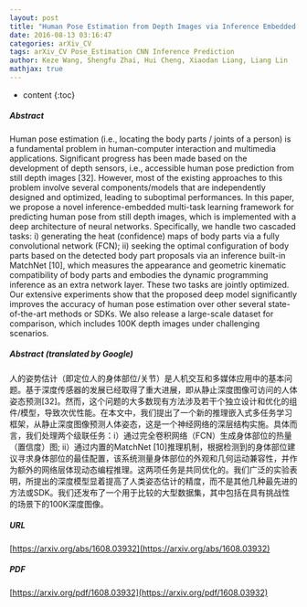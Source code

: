```yaml
---
layout: post
title: "Human Pose Estimation from Depth Images via Inference Embedded Multi-task Learning"
date: 2016-08-13 03:16:47
categories: arXiv_CV
tags: arXiv_CV Pose_Estimation CNN Inference Prediction
author: Keze Wang, Shengfu Zhai, Hui Cheng, Xiaodan Liang, Liang Lin
mathjax: true
---
```


* content
{:toc}

##### Abstract
Human pose estimation (i.e., locating the body parts / joints of a person) is a fundamental problem in human-computer interaction and multimedia applications. Significant progress has been made based on the development of depth sensors, i.e., accessible human pose prediction from still depth images [32]. However, most of the existing approaches to this problem involve several components/models that are independently designed and optimized, leading to suboptimal performances. In this paper, we propose a novel inference-embedded multi-task learning framework for predicting human pose from still depth images, which is implemented with a deep architecture of neural networks. Specifically, we handle two cascaded tasks: i) generating the heat (confidence) maps of body parts via a fully convolutional network (FCN); ii) seeking the optimal configuration of body parts based on the detected body part proposals via an inference built-in MatchNet [10], which measures the appearance and geometric kinematic compatibility of body parts and embodies the dynamic programming inference as an extra network layer. These two tasks are jointly optimized. Our extensive experiments show that the proposed deep model significantly improves the accuracy of human pose estimation over other several state-of-the-art methods or SDKs. We also release a large-scale dataset for comparison, which includes 100K depth images under challenging scenarios.

##### Abstract (translated by Google)
人的姿势估计（即定位人的身体部位/关节）是人机交互和多媒体应用中的基本问题。基于深度传感器的发展已经取得了重大进展，即从静止深度图像可访问的人体姿态预测[32]。然而，这个问题的大多数现有方法涉及若干个独立设计和优化的组件/模型，导致次优性能。在本文中，我们提出了一个新的推理嵌入式多任务学习框架，从静止深度图像预测人体姿态，这是一个神经网络的深层结构实施。具体而言，我们处理两个级联任务：i）通过完全卷积网络（FCN）生成身体部位的热量（置信度）图; ii）通过内置的MatchNet [10]推理机制，根据检测到的身体部位建议寻求身体部位的最佳配置，该系统测量身体部位的外观和几何运动兼容性，并作为额外的网络层体现动态编程推理。这两项任务是共同优化的。我们广泛的实验表明，所提出的深度模型显着提高了人类姿态估计的精度，而不是其他几种最先进的方法或SDK。我们还发布了一个用于比较的大型数据集，其中包括在具有挑战性的场景下的100K深度图像。

##### URL
[https://arxiv.org/abs/1608.03932](https://arxiv.org/abs/1608.03932)

##### PDF
[https://arxiv.org/pdf/1608.03932](https://arxiv.org/pdf/1608.03932)

